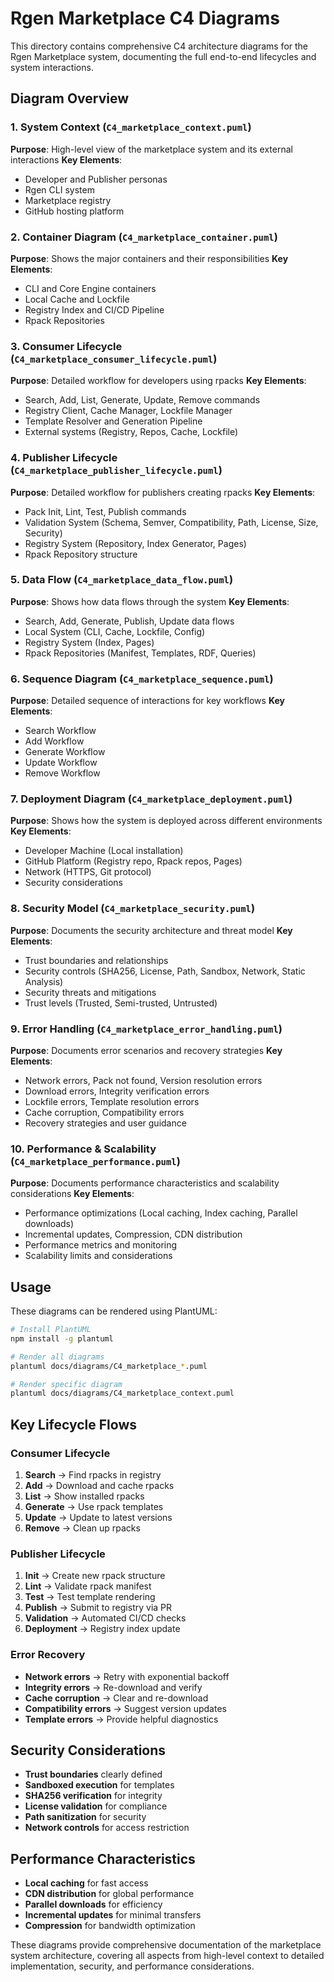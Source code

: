 # Rgen Marketplace C4 Diagrams

This directory contains comprehensive C4 architecture diagrams for the Rgen Marketplace system, documenting the full end-to-end lifecycles and system interactions.

## Diagram Overview

### 1. System Context (`C4_marketplace_context.puml`)
**Purpose**: High-level view of the marketplace system and its external interactions
**Key Elements**:
- Developer and Publisher personas
- Rgen CLI system
- Marketplace registry
- GitHub hosting platform

### 2. Container Diagram (`C4_marketplace_container.puml`)
**Purpose**: Shows the major containers and their responsibilities
**Key Elements**:
- CLI and Core Engine containers
- Local Cache and Lockfile
- Registry Index and CI/CD Pipeline
- Rpack Repositories

### 3. Consumer Lifecycle (`C4_marketplace_consumer_lifecycle.puml`)
**Purpose**: Detailed workflow for developers using rpacks
**Key Elements**:
- Search, Add, List, Generate, Update, Remove commands
- Registry Client, Cache Manager, Lockfile Manager
- Template Resolver and Generation Pipeline
- External systems (Registry, Repos, Cache, Lockfile)

### 4. Publisher Lifecycle (`C4_marketplace_publisher_lifecycle.puml`)
**Purpose**: Detailed workflow for publishers creating rpacks
**Key Elements**:
- Pack Init, Lint, Test, Publish commands
- Validation System (Schema, Semver, Compatibility, Path, License, Size, Security)
- Registry System (Repository, Index Generator, Pages)
- Rpack Repository structure

### 5. Data Flow (`C4_marketplace_data_flow.puml`)
**Purpose**: Shows how data flows through the system
**Key Elements**:
- Search, Add, Generate, Publish, Update data flows
- Local System (CLI, Cache, Lockfile, Config)
- Registry System (Index, Pages)
- Rpack Repositories (Manifest, Templates, RDF, Queries)

### 6. Sequence Diagram (`C4_marketplace_sequence.puml`)
**Purpose**: Detailed sequence of interactions for key workflows
**Key Elements**:
- Search Workflow
- Add Workflow
- Generate Workflow
- Update Workflow
- Remove Workflow

### 7. Deployment Diagram (`C4_marketplace_deployment.puml`)
**Purpose**: Shows how the system is deployed across different environments
**Key Elements**:
- Developer Machine (Local installation)
- GitHub Platform (Registry repo, Rpack repos, Pages)
- Network (HTTPS, Git protocol)
- Security considerations

### 8. Security Model (`C4_marketplace_security.puml`)
**Purpose**: Documents the security architecture and threat model
**Key Elements**:
- Trust boundaries and relationships
- Security controls (SHA256, License, Path, Sandbox, Network, Static Analysis)
- Security threats and mitigations
- Trust levels (Trusted, Semi-trusted, Untrusted)

### 9. Error Handling (`C4_marketplace_error_handling.puml`)
**Purpose**: Documents error scenarios and recovery strategies
**Key Elements**:
- Network errors, Pack not found, Version resolution errors
- Download errors, Integrity verification errors
- Lockfile errors, Template resolution errors
- Cache corruption, Compatibility errors
- Recovery strategies and user guidance

### 10. Performance & Scalability (`C4_marketplace_performance.puml`)
**Purpose**: Documents performance characteristics and scalability considerations
**Key Elements**:
- Performance optimizations (Local caching, Index caching, Parallel downloads)
- Incremental updates, Compression, CDN distribution
- Performance metrics and monitoring
- Scalability limits and considerations

## Usage

These diagrams can be rendered using PlantUML:

```bash
# Install PlantUML
npm install -g plantuml

# Render all diagrams
plantuml docs/diagrams/C4_marketplace_*.puml

# Render specific diagram
plantuml docs/diagrams/C4_marketplace_context.puml
```

## Key Lifecycle Flows

### Consumer Lifecycle
1. **Search** → Find rpacks in registry
2. **Add** → Download and cache rpacks
3. **List** → Show installed rpacks
4. **Generate** → Use rpack templates
5. **Update** → Update to latest versions
6. **Remove** → Clean up rpacks

### Publisher Lifecycle
1. **Init** → Create new rpack structure
2. **Lint** → Validate rpack manifest
3. **Test** → Test template rendering
4. **Publish** → Submit to registry via PR
5. **Validation** → Automated CI/CD checks
6. **Deployment** → Registry index update

### Error Recovery
- **Network errors** → Retry with exponential backoff
- **Integrity errors** → Re-download and verify
- **Cache corruption** → Clear and re-download
- **Compatibility errors** → Suggest version updates
- **Template errors** → Provide helpful diagnostics

## Security Considerations

- **Trust boundaries** clearly defined
- **Sandboxed execution** for templates
- **SHA256 verification** for integrity
- **License validation** for compliance
- **Path sanitization** for security
- **Network controls** for access restriction

## Performance Characteristics

- **Local caching** for fast access
- **CDN distribution** for global performance
- **Parallel downloads** for efficiency
- **Incremental updates** for minimal transfers
- **Compression** for bandwidth optimization

These diagrams provide comprehensive documentation of the marketplace system architecture, covering all aspects from high-level context to detailed implementation, security, and performance considerations.
